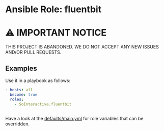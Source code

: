 Ansible Role: fluentbit
=======================


# :warning: IMPORTANT NOTICE

THIS PROJECT IS ABANDONED. WE DO NOT ACCEPT ANY NEW ISSUES AND/OR PULL REQUESTS.


Examples
--------
Use it in a playbook as follows:
```yaml
- hosts: all
  become: true
  roles:
    - SoInteractive.fluentbit
  
```

Have a look at the [defaults/main.yml](defaults/main.yml) for role variables
that can be overridden.
